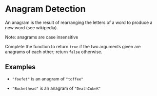 # Anagram Detection
An anagram is the result of rearranging the letters of a word to produce a new word (see wikipedia).

Note: anagrams are case insensitive

Complete the function to return ```true``` if the two arguments given are anagrams of each other; return ```false``` otherwise.

## Examples
- <code>"foefet"</code> is an anagram of <code>"toffee"</code>

- <code>"Buckethead"</code> is an anagram of <code>"DeathCubeK"</code>